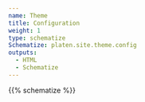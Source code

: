```yaml
---
name: Theme
title: Configuration
weight: 1
type: schematize
Schematize: platen.site.theme.config
outputs:
  - HTML
  - Schematize
---
```


{{% schematize %}}
